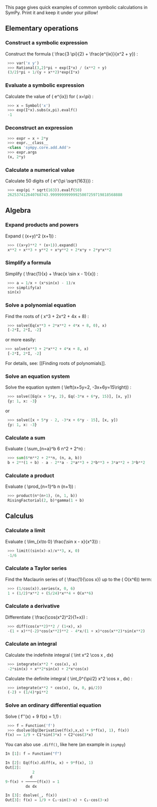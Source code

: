 This page gives quick examples of common symbolic calculations in SymPy. Print it and keep it under your pillow!

## Elementary operations
### Construct a symbolic expression
Construct the formula \( \frac{3 \pi}{2} + \frac{e^{ix}}{x^2 + y}\) :
```py
 >>> var('x y')
 >>> Rational(3,2)*pi + exp(I*x) / (x**2 + y)
 (3/2)*pi + 1/(y + x**2)*exp(I*x)
```

### Evaluate a symbolic expression

Calculate the value of \( e^{ix}\)  for \( x=\pi\) :
```py
 >>> x = Symbol('x')
 >>> exp(I*x).subs(x,pi).evalf()
 -1
```

### Deconstruct an expression
```py
 >>> expr = x + 2*y
 >>> expr.__class__
 <class 'sympy.core.add.Add'>
 >>> expr.args
 (x, 2*y)
```

### Calculate a numerical value
Calculate 50 digits of \( e^{\pi \sqrt{163}}\) :
```py
 >>> exp(pi * sqrt(163)).evalf(50)
 262537412640768743.99999999999925007259719818568888
```

## Algebra
### Expand products and powers
Expand \( (x+y)^2 (x+1)\) :
```py
 >>> ((x+y)**2 * (x+1)).expand()
 x**2 + x**3 + y**2 + x*y**2 + 2*x*y + 2*y*x**2
```

### Simplify a formula
Simplify \( \frac{1}{x} + \frac{x \sin x - 1}{x}\) :
```py
 >>> a = 1/x + (x*sin(x) - 1)/x
 >>> simplify(a)
 sin(x)
```

### Solve a polynomial equation
Find the roots of \( x^3 + 2x^2 + 4x + 8\) :
```py
 >>> solve(Eq(x**3 + 2*x**2 + 4*x + 8, 0), x)
 [-2*I, 2*I, -2]
```
or more easily:
```py
>>> solve(x**3 + 2*x**2 + 4*x + 8, x)
 [-2*I, 2*I, -2]
```

For details, see: [[Finding roots of polynomials]].

### Solve an equation system
Solve the equation system \( \left(x+5y=2, -3x+6y=15\right)\) :
```py
 >>> solve([Eq(x + 5*y, 2), Eq(-3*x + 6*y, 15)], [x, y])
 {y: 1, x: -3}
```
or
```py
 >>> solve([x + 5*y - 2, -3*x + 6*y - 15], [x, y])
 {y: 1, x: -3}
```

### Calculate a sum
Evaluate \( \sum_{n=a}^b 6 n^2 + 2^n\) :
```py
 >>> sum(6*n**2 + 2**n, (n, a, b))
 b + 2**(1 + b) - a - 2**a - 2*a**3 + 2*b**3 + 3*a**2 + 3*b**2
```

### Calculate a product
Evaluate \( \prod_{n=1}^b n (n+1)\) :
```py
 >>> product(n*(n+1), (n, 1, b))
 RisingFactorial(2, b)*gamma(1 + b)
```

## Calculus
### Calculate a limit
Evaluate \( \lim_{x\to 0} \frac{\sin x - x}{x^3}\) :
```py
 >>> limit((sin(x)-x)/x**3, x, 0)
 -1/6
```

### Calculate a Taylor series
Find the Maclaurin series of \( \frac{1}{\cos x}\)  up to the \( O(x^6)\)  term:
```py
 >>> (1/cos(x)).series(x, 0, 6)
 1 + (1/2)*x**2 + (5/24)*x**4 + O(x**6)
```

### Calculate a derivative
Differentiate \( \frac{\cos(x^2)^2}{1+x}\) :
```py
 >>> diff(cos(x**2)**2 / (1+x), x)
 -(1 + x)**(-2)*cos(x**2)**2 - 4*x/(1 + x)*cos(x**2)*sin(x**2)
```

### Calculate an integral
Calculate the indefinite integral \( \int x^2 \cos x \, dx\)
```py
 >>> integrate(x**2 * cos(x), x)
 -2*sin(x) + x**2*sin(x) + 2*x*cos(x)
```

Calculate the definite integral \( \int_0^{\pi/2} x^2 \cos x \, dx\) :
```py
 >>> integrate(x**2 * cos(x), (x, 0, pi/2))
 (-2) + (1/4)*pi**2
```

### Solve an ordinary differential equation
Solve \( f''(x) + 9 f(x) = 1\,\!\) :

```py
 >>> f = Function('f')
 >>> dsolve(Eq(Derivative(f(x),x,x) + 9*f(x), 1), f(x))
f(x) == 1/9 + C1*sin(3*x) + C2*cos(3*x)
```

You can also use `.diff()`, like here (an example in `isympy`)

```py
In [1]: f = Function("f")

In [2]: Eq(f(x).diff(x, x) + 9*f(x), 1)
Out[2]:
            2
           d
9⋅f(x) + ─────(f(x)) = 1
         dx dx

In [3]: dsolve(_, f(x))
Out[3]: f(x) = 1/9 + C₁⋅sin(3⋅x) + C₂⋅cos(3⋅x)

```
